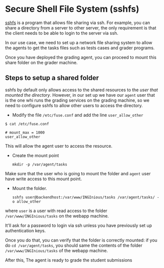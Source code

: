 # Secure Shell File System (sshfs)

[sshfs](https://linux.die.net/man/1/sshfs) is a program that allows file sharing via ssh. For example, you can share a directory from a server to other server, the only requirement is that the client needs to be able to login to the server via ssh.

In our use case, we need to set up a network file sharing system to allow the agents to get the tasks files such as tests cases and grader programs. 

Once you have deployed the grading agent, you can proceed to mount this share folder on the grader machine.

## Steps to setup a shared folder

sshfs by default only allows access to the shared resources to the *user that mounted the directory*. However, in our set up we have our `agent` user that is the one whi runs the grading services on the grading machine, so we need to configure sshfs to allow other users to access the directory.

* Modify the file `/etc/fuse.conf` and add the line `user_allow_other` 

```
$ cat /etc/fuse.conf

# mount_max = 1000
user_allow_other
```

This will allow the agent user to access the resource.

* Create the mount point

    `mkdir -p /var/agent/tasks`

Make sure that the user who is going to mount the folder and `agent` user have write access to this mount point.

* Mount the folder.

    `sshfs user@backendhost:/var/www/INGInious/tasks /var/agent/tasks/ -o allow_other`

where `user` is a user with read access to the folder `/var/www/INGInious/tasks` on the webapp machine.

It'll ask for a password to login via ssh unless you have previously set up authentication keys.

Once you do that, you can verify that the folder is correctly mounted: if you do `cd /var/agent/tasks`, you should same the contents of the folder `/var/www/INGInious/tasks` of the webapp machine.  

After this, The agent is ready to grade the student submissions